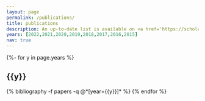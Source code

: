 ```yaml
---
layout: page
permalink: /publications/
title: publications
description: An up-to-date list is available on <a href='https://scholar.google.com/citations?user=8hg8Oh0AAAAJ'>Google Scholar</a>.
years: [2022,2021,2020,2019,2018,2017,2016,2015]
nav: true
---
```

<!-- _pages/publications.md -->
<div class="publications">

{%- for y in page.years %}
  <h2 class="year">{{y}}</h2>
  {% bibliography -f papers -q @*[year={{y}}]* %}
{% endfor %}

</div>
